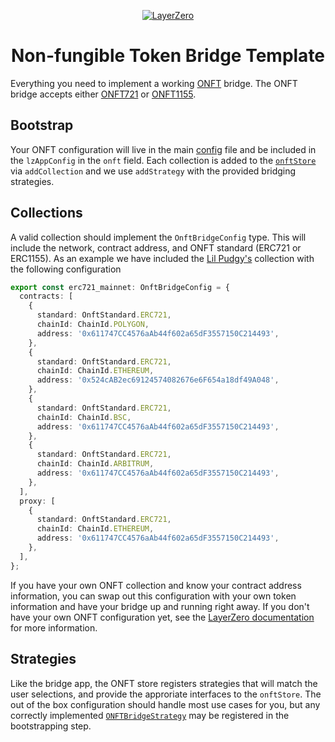 <p align="center">
  <a href="https://layerzero.network">
    <img alt="LayerZero" style="max-width: 500px" src="https://d3a2dpnnrypp5h.cloudfront.net/bridge-app/lz.png"/>
  </a>
</p>

<h1 align="center">Non-fungible Token Bridge Template</h1>

Everything you need to implement a working [ONFT](https://layerzero.gitbook.io/docs/evm-guides/layerzero-omnichain-contracts) bridge. The ONFT bridge accepts either [ONFT721](https://layerzero.gitbook.io/docs/evm-guides/layerzero-omnichain-contracts/onft/721) or [ONFT1155](https://layerzero.gitbook.io/docs/evm-guides/layerzero-omnichain-contracts/onft/1155).

## Bootstrap

<!-- Your ONFT configuration should live in the applicable folder in the `/sdk` folder, either `/sdk/erc721/config/{ENV}` or `/sdk/erc1155/config/{ENV}`. You will import these configurations in the [core bootstrapping](../core/README.md) and pass all your collection configs to `bootstrapOnft` in an array. -->

Your ONFT configuration will live in the main [config](../../config.ts) file and be included in the `lzAppConfig` in the `onft` field. Each collection is added to the [`onftStore`](stores/onftStore.tsx) via `addCollection` and we use `addStrategy` with the provided bridging strategies.

## Collections

A valid collection should implement the `OnftBridgeConfig` type. This will include the network, contract address, and ONFT standard (ERC721 or ERC1155). As an example we have included the [Lil Pudgy's](https://opensea.io/collection/lilpudgys) collection with the following configuration

```ts
export const erc721_mainnet: OnftBridgeConfig = {
  contracts: [
    {
      standard: OnftStandard.ERC721,
      chainId: ChainId.POLYGON,
      address: '0x611747CC4576aAb44f602a65dF3557150C214493',
    },
    {
      standard: OnftStandard.ERC721,
      chainId: ChainId.ETHEREUM,
      address: '0x524cAB2ec69124574082676e6F654a18df49A048',
    },
    {
      standard: OnftStandard.ERC721,
      chainId: ChainId.BSC,
      address: '0x611747CC4576aAb44f602a65dF3557150C214493',
    },
    {
      standard: OnftStandard.ERC721,
      chainId: ChainId.ARBITRUM,
      address: '0x611747CC4576aAb44f602a65dF3557150C214493',
    },
  ],
  proxy: [
    {
      standard: OnftStandard.ERC721,
      chainId: ChainId.ETHEREUM,
      address: '0x611747CC4576aAb44f602a65dF3557150C214493',
    },
  ],
};
```

If you have your own ONFT collection and know your contract address information, you can swap out this configuration with your own token information and have your bridge up and running right away. If you don't have your own ONFT configuration yet, see the [LayerZero documentation](https://layerzero.gitbook.io/docs/evm-guides/layerzero-omnichain-contracts) for more information.

## Strategies

Like the bridge app, the ONFT store registers strategies that will match the user selections, and provide the approriate interfaces to the `onftStore`. The out of the box configuration should handle most use cases for you, but any correctly implemented [`ONFTBridgeStrategy`](sdk/strategy/ONFTBridgeStrategy.ts) may be registered in the bootstrapping step.

